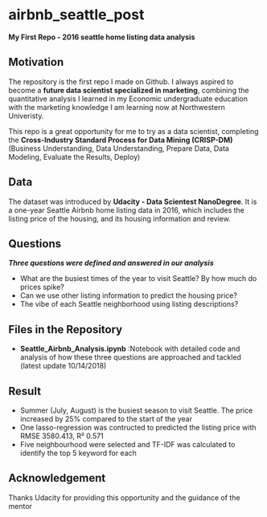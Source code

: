 # airbnb_seattle_post
**My First Repo - 2016 seattle home listing data analysis**

## Motivation
The repository is the first repo I made on Github. I always aspired to become a **future data scientist specialized in marketing**, combining the quantitative analysis I learned in my Economic undergraduate education with the marketing knowledge I am learning now at Northwestern Univeristy. 

This repo is a great opportunity for me to try as a data scientist, completing the **Cross-Industry Standard Process for Data Mining (CRISP-DM)** (Business Understanding, Data Understanding, Prepare Data, Data Modeling, Evaluate the Results, Deploy)

## Data
The dataset was introduced by **Udacity - Data Scientest NanoDegree**. It is a one-year Seattle Airbnb home listing data in 2016, which includes the listing price of the housing, and its housing information and review. 

## Questions
***Three questions were defined and answered in our analysis***
-  What are the busiest times of the year to visit Seattle? By how much do prices spike?
-  Can we use other listing information to predict the housing price?
-  The vibe of each Seattle neighborhood using listing descriptions?

## Files in the Repository
-  **Seattle_Airbnb_Analysis.ipynb** :Notebook with detailed code and analysis of how these three questions are approached and tackled (latest update 10/14/2018)

## Result
-  Summer (July, August) is the busiest season to visit Seattle. The price increased by 25% compared to the start of the year
-  One lasso-regression was contructed to predicted the listing price with RMSE 3580.413, R² 0.571
-  Five neighbourhood were selected and TF-IDF was calculated to identify the top 5 keyword for each

## Acknowledgement
Thanks Udacity for providing this opportunity and the guidance of the mentor

